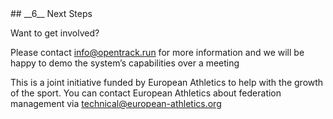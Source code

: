 <div markdown="1" data-aos="fade-up">
## __6__ Next Steps

Want to get involved?

Please contact [info@opentrack.run](mailto:info@opentrack.run) for more information and we will be happy to demo the system’s capabilities over a meeting

This is a joint initiative funded by European Athletics to help with the growth of the sport.
You can contact European Athletics about federation management via [technical@european-athletics.org](mailto:technical@european-athletics.org)
</div>
